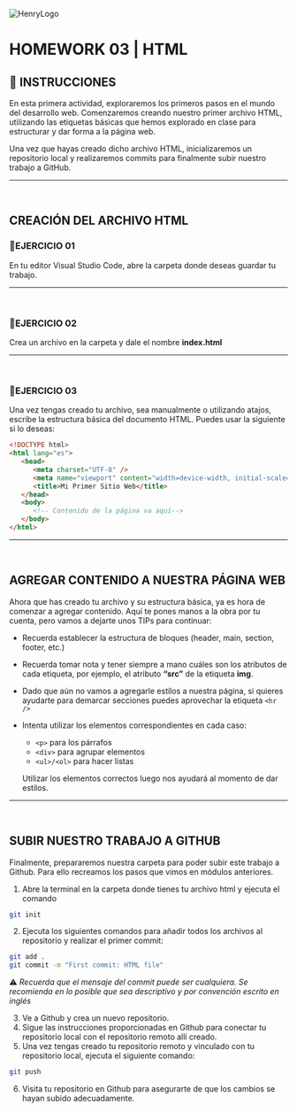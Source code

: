 ![HenryLogo](../assets/logoBannerHenry.png)

# **HOMEWORK 03 | HTML**

## **📌 INSTRUCCIONES**

En esta primera actividad, exploraremos los primeros pasos en el mundo del desarrollo web. Comenzaremos creando nuestro primer archivo HTML, utilizando las etiquetas básicas que hemos explorado en clase para estructurar y dar forma a la página web.

Una vez que hayas creado dicho archivo HTML, inicializaremos un repositorio local y realizaremos commits para finalmente subir nuestro trabajo a GitHub.

---

</br >

## **CREACIÓN DEL ARCHIVO HTML**

### **📍EJERCICIO 01**

En tu editor Visual Studio Code, abre la carpeta donde deseas guardar tu trabajo.

---

</br >

### **📍EJERCICIO 02**

Crea un archivo en la carpeta y dale el nombre **index.html**

---

</br >

### **📍EJERCICIO 03**

Una vez tengas creado tu archivo, sea manualmente o utilizando atajos, escribe la estructura básica del documento HTML. Puedes usar la siguiente si lo deseas:

```html
<!DOCTYPE html>
<html lang="es">
   <head>
      <meta charset="UTF-8" />
      <meta name="viewport" content="width=device-width, initial-scale=1.0" />
      <title>Mi Primer Sitio Web</title>
   </head>
   <body>
      <!-- Contenido de la página va aquí-->
   </body>
</html>
```

---

</br >

## **AGREGAR CONTENIDO A NUESTRA PÁGINA WEB**

Ahora que has creado tu archivo y su estructura básica, ya es hora de comenzar a agregar contenido. Aquí te pones manos a la obra por tu cuenta, pero vamos a dejarte unos TIPs para continuar:

-  Recuerda establecer la estructura de bloques (header, main, section, footer, etc.)
-  Recuerda tomar nota y tener siempre a mano cuáles son los atributos de cada etiqueta, por ejemplo, el atributo **“src”** de la etiqueta **img**.
-  Dado que aún no vamos a agregarle estilos a nuestra página, si quieres ayudarte para demarcar secciones puedes aprovechar la etiqueta `<hr />`
-  Intenta utilizar los elementos correspondientes en cada caso:

   -  `<p>` para los párrafos
   -  `<div>` para agrupar elementos
   -  `<ul>/<ol>` para hacer listas

   Utilizar los elementos correctos luego nos ayudará al momento de dar estilos.

---

</br >

## **SUBIR NUESTRO TRABAJO A GITHUB**

Finalmente, prepararemos nuestra carpeta para poder subir este trabajo a Github. Para ello recreamos los pasos que vimos en módulos anteriores.

1. Abre la terminal en la carpeta donde tienes tu archivo html y ejecuta el comando

```bash
git init
```

2. Ejecuta los siguientes comandos para añadir todos los archivos al repositorio y realizar el primer commit:

```bash
git add .
git commit -m "First commit: HTML file"
```

⚠️ _Recuerda que el mensaje del commit puede ser cualquiera. Se recomienda en lo posible que sea descriptivo y por convención escrito en inglés_

3. Ve a Github y crea un nuevo repositorio.
4. Sigue las instrucciones proporcionadas en Github para conectar tu repositorio local con el repositorio remoto allí creado.
5. Una vez tengas creado tu repositorio remoto y vinculado con tu repositorio local, ejecuta el siguiente comando:

```bash
git push
```

6. Visita tu repositorio en Github para asegurarte de que los cambios se hayan subido adecuadamente.
